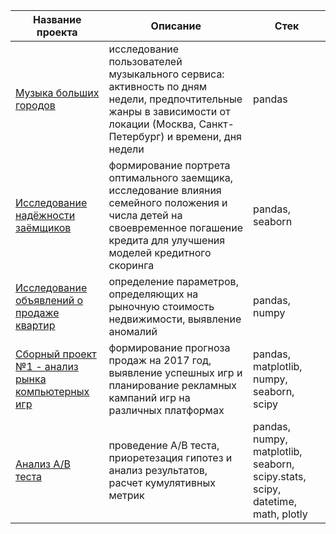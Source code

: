 | Название проекта | Описание | Стек |
| ------------- | ------------- | ------------ |
| [Музыка больших городов](yandex_music_project/) | исследование пользователей музыкального сервиса: активность по дням недели, предпочтительные жанры в зависимости от локации (Москва, Санкт-Петербург) и времени, дня недели | pandas | 
| [Исследование надёжности заёмщиков](borrower_reliability_research/)  | формирование портрета оптимального заемщика, исследование влияния семейного положения и числа детей на своевременное погашение кредита для улучшения моделей кредитного скоринга  | pandas, seaborn |
| [Исследование объявлений о продаже квартир](real_estate/)  | определение параметров, определяющих на рыночную стоимость недвижимости, выявление аномалий  | pandas, numpy |
| [Сборный проект №1 - анализ рынка компьютерных игр](precast_project_one/)  | формирование прогноза продаж на 2017 год, выявление успешных игр  и планирование рекламных кампаний игр на различных платформах | pandas, matplotlib, numpy, seaborn, scipy |
| [Анализ А/В теста](a_b_tests/)  | проведение А/В теста, приоретезация гипотез  и анализ результатов, расчет кумулятивных метрик  | pandas, numpy, matplotlib, seaborn, scipy.stats, scipy, datetime, math, plotly|
